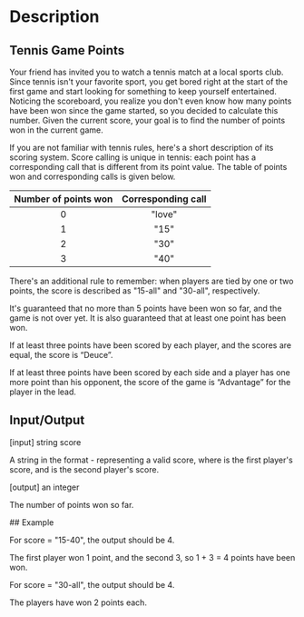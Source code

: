 # Description 

## Tennis Game Points

Your friend has invited you to watch a tennis match at a local sports club. Since tennis isn't your favorite sport, you get bored 
right at the start of the first game and start looking for something to keep yourself entertained. Noticing the scoreboard, you
realize you don't even know how many points have been won since the game started, so you decided to calculate this number. Given 
the current score, your goal is to find the number of points won in the current game.

If you are not familiar with tennis rules, here's a short description of its scoring system. Score calling is unique in tennis:
each point has a corresponding call that is different from its point value. The table of points won and corresponding calls is
given below.

|  Number of points won | Corresponding call |
| :-------------: | :-------------:|
|     0           |    "love"      |
|     1           |     "15"       |
|     2           |     "30"       |
|     3           |     "40"       |



There's an additional rule to remember: when players are tied by one or two points, the score is described as "15-all" and
"30-all", respectively.

It's guaranteed that no more than 5 points have been won so far, and the game is not over yet. It is also guaranteed that at
least one point has been won.

If at least three points have been scored by each player, and the scores are equal, the score is “Deuce”.

If at least three points have been scored by each side and a player has one more point than his opponent, the score of the game 
is “Advantage” for the player in the lead.

## Input/Output

[input] string score

A string in the format <p1>-<p2> representing a valid score, where <p1> is the first player's score, and <p2> is the second
player's score.

[output] an integer

The number of points won so far.

## Example

For score = "15-40", the output should be 4.

The first player won 1 point, and the second 3, so 1 + 3 = 4 points have been won.

For score = "30-all", the output should be 4.

The players have won 2 points each.

